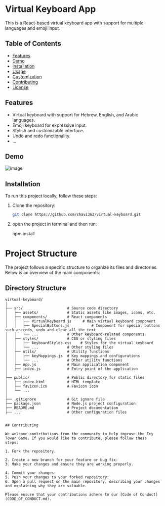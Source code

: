 # Virtual Keyboard App

This is a React-based virtual keyboard app with support for multiple languages and emoji input.

## Table of Contents

- [Features](#features)
- [Demo](#demo)
- [Installation](#installation)
- [Usage](#usage)
- [Customization](#customization)
- [Contributing](#contributing)
- [License](#license)

## Features

- Virtual keyboard with support for Hebrew, English, and Arabic languages.
- Emoji keyboard for expressive input.
- Stylish and customizable interface.
- Undo and redo functionality.
- ...

## Demo

![image](https://github.com/chavi362/virtual-keyboard/assets/140444217/1826a4d9-f853-43a3-a7fd-53f36ad57e1d)


## Installation

To run this project locally, follow these steps:

1. Clone the repository:

   ```bash
   git clone https://github.com/chavi362/virtual-keyboard.git
   
2. open the project in terminal and then run:

   npm install

# Project Structure

The project follows a specific structure to organize its files and directories. Below is an overview of the main components:

## Directory Structure

```plaintext
virtual-keyboard/
│
├── src/                    # Source code directory
│   ├── assets/             # Static assets like images, icons, etc.
│   ├── components/         # React components
│   │   ├── VirtualKeyboard.js     # Main virtual keyboard component
│   │   ├── SpecialButtons.js          # Component for special buttons such as:redo, undo and clear all the text
│   │   └── ...             # Other keyboard-related components
│   ├── styles/             # CSS or styling files
│   │   ├── keyboardStyles.css    # Styles for the virtual keyboard
│   │   └── ...             # Other styling files
│   ├── utils/              # Utility functions
│   │   ├── keyMappings.js  # Key mappings and configurations
│   │   └── ...             # Other utility functions
│   ├── App.js              # Main application component
│   ├── index.js            # Entry point of the application
│
├── public/                 # Public directory for static files
│   ├── index.html          # HTML template
│   ├── favicon.ico         # Favicon icon
│   └── ...
│
├── .gitignore              # Git ignore file
├── package.json            # Node.js project configuration
├── README.md               # Project documentation
├── ...                     # Other configuration files


## Contributing

We welcome contributions from the community to help improve the Icy Tower Game. If you would like to contribute, please follow these steps:

1. Fork the repository.

2. Create a new branch for your feature or bug fix:
3. Make your changes and ensure they are working properly.

4. Commit your changes:
5. Push your changes to your forked repository:
6. Open a pull request on the main repository, describing your changes and explaining why they are valuable.

Please ensure that your contributions adhere to our [Code of Conduct](CODE_OF_CONDUCT.md).
